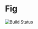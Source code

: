 # Fig
[![Build Status](https://magnum.travis-ci.com/emcien/fig.svg?token=KdrVLZNkgJFW8ixyH9nh)](https://magnum.travis-ci.com/emcien/fig)
